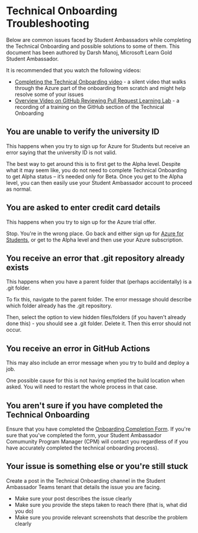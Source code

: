 # Technical Onboarding Troubleshooting

Below are common issues faced by Student Ambassadors while completing the Technical Onboarding and possible solutions to some of them. This document has been authored by Darsh Manoj, Microsoft Learn Gold Student Ambassador.
 
It is recommended that you watch the following videos:
- [Completing the Technical Onboarding video](https://stdntpartners.sharepoint.com/sites/MSPOpen2/Shared%20Documents/Ambassador%20Events/Recordings/Completing%20the%20Technical%20Onboarding-20220329_162029-Meeting%20Recording.mp4?web=1) - a silent video that walks through the Azure part of the onboarding from scratch and might help resolve some of your issues
- [Overview Video on GitHub Reviewing Pull Request Learning Lab](https://stdntpartners.sharepoint.com/:v:/s/ProgramInformation/EeXkn55RbatOkVkfI8njMJwBYbymBwOdcgt4OdwB7UYICw) - a recording of a training on the GitHub section of the Technical Onboarding

## You are unable to verify the university ID

This happens when you try to sign up for Azure for Students but receive an error saying that the university ID is not valid. 
 
The best way to get around this is to first get to the Alpha level. Despite what it may seem like, you do not need to complete Technical Onboarding to get Alpha status – it’s needed only for Beta. Once you get to the Alpha level, you can then easily use your Student Ambassador account to proceed as normal.

## You are asked to enter credit card details

This happens when you try to sign up for the Azure trial offer. 
 
Stop. You're in the wrong place. Go back and either sign up for [Azure for Students](https://azure.microsoft.com/free/students/), or get to the Alpha level and then use your Azure subscription.

## You receive an error that .git repository already exists 

This happens when you have a parent folder that (perhaps accidentally) is a .git folder.
 
To fix this, navigate to the parent folder.  The error message should describe which folder already has the .git repository.
 
Then, select the option to view hidden files/folders (if you haven't already done this) - you should see a .git folder. Delete it. Then this error should not occur. 

## You receive an error in GitHub Actions

This may also include an error message when you try to build and deploy a job.
 
One possible cause for this is not having emptied the build location when asked. You will need to restart the whole process in that case. 

## You aren't sure if you have completed the Technical Onboarding

Ensure that you have completed the [Onboarding Completion Form](https://forms.office.com/r/UnJgmjap4U). If you're sure that you've completed the form, your Student Ambassador Comumunity Program Manager (CPM) will contact you regardless of if you have accurately completed the technical onboarding process). 

## Your issue is something else or you're still stuck

Create a post in the Technical Onboarding channel in the Student Ambassador Teams tenant that details the issue you are facing.

- Make sure your post describes the issue clearly
- Make sure you provide the steps taken to reach there (that is, what did you do)
- Make sure you provide relevant screenshots that describe the problem clearly

